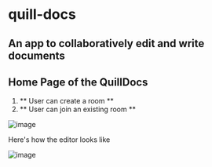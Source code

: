# quill-docs
## An app to collaboratively edit and write documents

## Home Page of the QuillDocs

1. ** User can create a room **
1. ** User can join an existing room **

![image](https://github.com/shreyanshtiwari02/quill-docs/assets/81490172/f7b5f9a1-b950-4855-9756-78f25655ad2f)

Here's how the editor looks like 

![image](https://github.com/shreyanshtiwari02/quill-docs/assets/81490172/8d38b575-6099-4a06-b6ac-1c329f396491)

